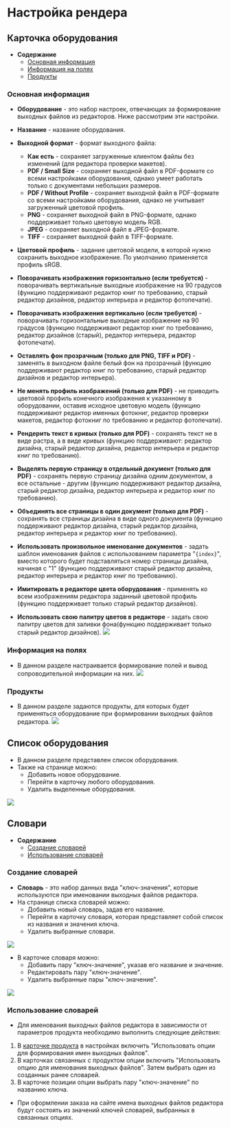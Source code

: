 # Настройка рендера

## Карточка оборудования
* __Содержание__
    + [Основная информация](/orders/settings?id=Основная-информация)
    + [Информация на полях](/orders/settings?id=Информация-на-полях)
    + [Продукты](/orders/settings?id=Продукты)

### Основная информация
* __Оборудование__ - это набор настроек, отвечающих за формирование выходных файлов из редакторов. Ниже рассмотрим эти настройки.

* __Название__ - название оборудования.
* __Выходной формат__ - формат выходного файла:
    + __Как есть__ - сохраняет загруженные клиентом файлы без изменений (для редактора проверки макетов).
    + __PDF / Small Size__ - сохраняет выходной файл в PDF-формате со всеми настройками оборудования, однако умеет работать только с документами небольших размеров.
    + __PDF / Without Profile__ - сохраняет выходной файл в PDF-формате со всеми настройками оборудования, однако не учитывает загруженный цветовой профиль.
    + __PNG__ - сохраняет выходной файл в PNG-формате, однако поддерживает только цветовую модель RGB.
    + __JPEG__ - сохраняет выходной файл в JPEG-формате.
    + __TIFF__ - сохраняет выходной файл в TIFF-формате.
* __Цветовой профиль__ - задание цветовой модели, в которой нужно сохранить выходное изображение. По умолчанию применяется профиль sRGB.
* __Поворачивать изображения горизонтально (если требуется)__ - поворачивать вертикальные выходные изображение на 90 градусов (функцию поддерживают редактор книг по требованию, старый редактор дизайнов, редактор интерьера и редактор фотопечати).
* __Поворачивать изображения вертикально (если требуется)__ - поворачивать горизонтальные выходные изображение на 90 градусов (функцию поддерживают редактор книг по требованию, редактор дизайнов (старый), редактор интерьера, редактор фотопечати).
* __Оставлять фон прозрачным (только для PNG, TIFF и PDF)__ - заменять в выходном файле белый фон на прозрачный (функцию поддерживают редактор книг по требованию, старый редактор дизайнов и редактор интерьера).
* __Не менять профиль изображений (только для PDF)__ - не приводить цветовой профиль конечного изображения к указанному в оборудовании, оставив исходное цветовую модель (функцию поддерживают редактор именных фотокниг, редактор проверки макетов, редактор фотокниг по требованию и редактор фотопечати).
* __Рендерить текст в кривых (только для PDF)__ - сохранять текст не в виде растра, а в виде кривых (функцию поддерживают: редактор дизайна, старый редактор дизайна, редактор интерьера и редактор книг по требованию).
* __Выделять первую страницу в отдельный документ (только для PDF)__ - сохранять первую страницу дизайна одним документом, а все остальные - другим (функцию поддерживают редактор дизайна, старый редактор дизайна, редактор интерьера и редактор книг по требованию).
* __Объединять все страницы в один документ (только для PDF)__ - сохранять все страницы дизайна в виде одного документа (функцию поддерживают редактор дизайна, старый редактор дизайна, редактор интерьера и редактор книг по требованию).
* __Использовать произвольное именование документов__ - задать шаблон именования файлов с использованием параметра "`{index}`", вместо которого будет подставляться номер страницы дизайна, начиная с "1" (функцию поддерживают старый редактор дизайна, редактор интерьера и редактор книг по требованию).
* __Имитировать в редакторе цвета оборудования__ - применять ко всем изображениям редактора заданный цветовой профиль (функцию поддерживает только старый редактор дизайнов).
* __Использовать свою палитру цветов в редакторе__ - задать свою палитру цветов для заливки фона(функцию поддерживает только старый редактор дизайнов).
![](../_media/print/device-general.png)

### Информация на полях
* В данном разделе настраивается формирование полей и вывод сопроводительной информации на них.
![](../_media/print/device-bleed.png)

### Продукты
* В данном разделе задаются продукты, для которых будет применяться оборудование при формировании выходных файлов редактора.
![](../_media/print/device-products.png)


## Список оборудования
* В данном разделе представлен список оборудования.
* Также на странице можно:
    + Добавить новое оборудование.
    + Перейти в карточку любого оборудования.
    + Удалить выделенные оборудования.

![](../_media/print/devices.png)


## Словари
* __Содержание__
    + [Создание словарей](/orders/settings?id=Создание-словарей)
    + [Использование словарей](/orders/settings?id=Использование-словарей)

### Создание словарей
* __Словарь__ - это набор данных вида "ключ-значения", которые используются при именовании выходных файлов редактора.
* На странице списка словарей можно:
    + Добавить новый словарь, задав его название.
    + Перейти в карточку словаря, которая представляет собой список из названия и значения ключа.
    + Удалить выбранные словари.

![](../_media/print/device-vocabularies.png)
* В карточке словаря можно:
    + Добавить пару "ключ-значение", указав его название и значение.
    + Редактировать пару "ключ-значение".
    + Удалить выбранные пары "ключ-значение".

![](../_media/print/device-vocabulary.png)

### Использование словарей
* Для именования выходных файлов редактора в зависимости от параметров продукта необходимо выполнить следующие действия:
1. В [карточке продукта](/print/products) в настройках включить "Использовать опции для формирования имен выходных файлов".
1. В карточках связанных с продуктом опции включить "Использовать опцию для именования выходных файлов". Затем выбрать один из созданных ранее словарей.
1. В карточке позиции опции выбрать пару "ключ-значение" по названию ключа.
* При оформлении заказа на сайте имена выходных файлов редактора будут состоять из значений ключей словарей, выбранных в связанных опциях.